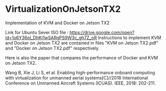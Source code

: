 # VirtualizationOnJetsonTX2
Implementation of KVM and Docker on Jetson TX2

Link for Ubuntu Sever ISO file : https://drive.google.com/open?id=1o6Y36ol_DhKj1wSARgPS9W3c_gh7Z_oR
Instructions to implement KVM and Docker on Jetson TX2 are contained in files "KVM on Jetson TX2.pdf" and "Docker on Jetson TX2.pdf" respectively.

Here is also the paper that compares the performance of Docker and KVM on Jetson TX2. 

Wang B, Xie J, Li S, et al. Enabling high-performance onboard computing with virtualization for unmanned aerial systems[C]//2018 International Conference on Unmanned Aircraft Systems (ICUAS). IEEE, 2018: 202-211.
